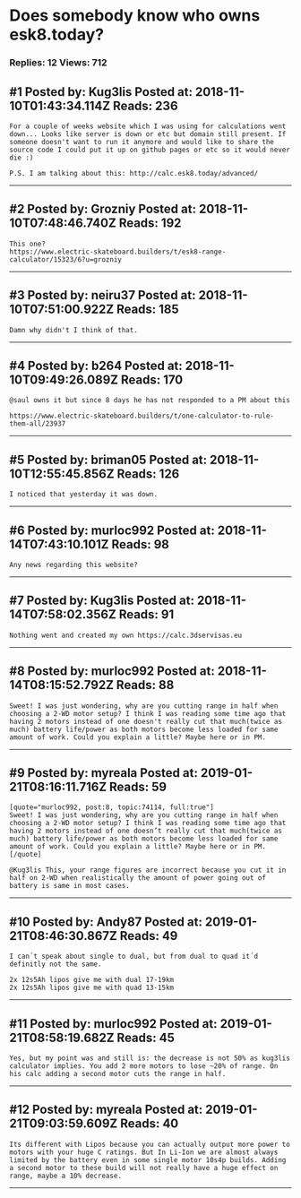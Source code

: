 # Does somebody know who owns esk8.today?

### Replies: 12 Views: 712

## \#1 Posted by: Kug3lis Posted at: 2018-11-10T01:43:34.114Z Reads: 236

```
For a couple of weeks website which I was using for calculations went down... Looks like server is down or etc but domain still present. If someone doesn't want to run it anymore and would like to share the source code I could put it up on github pages or etc so it would never die :)

P.S. I am talking about this: http://calc.esk8.today/advanced/
```

---
## \#2 Posted by: Grozniy Posted at: 2018-11-10T07:48:46.740Z Reads: 192

```
This one?
https://www.electric-skateboard.builders/t/esk8-range-calculator/15323/6?u=grozniy
```

---
## \#3 Posted by: neiru37 Posted at: 2018-11-10T07:51:00.922Z Reads: 185

```
Damn why didn't I think of that.
```

---
## \#4 Posted by: b264 Posted at: 2018-11-10T09:49:26.089Z Reads: 170

```
@saul owns it but since 8 days he has not responded to a PM about this

https://www.electric-skateboard.builders/t/one-calculator-to-rule-them-all/23937
```

---
## \#5 Posted by: briman05 Posted at: 2018-11-10T12:55:45.856Z Reads: 126

```
I noticed that yesterday it was down.
```

---
## \#6 Posted by: murloc992 Posted at: 2018-11-14T07:43:10.101Z Reads: 98

```
Any news regarding this website?
```

---
## \#7 Posted by: Kug3lis Posted at: 2018-11-14T07:58:02.356Z Reads: 91

```
Nothing went and created my own https://calc.3dservisas.eu
```

---
## \#8 Posted by: murloc992 Posted at: 2018-11-14T08:15:52.792Z Reads: 88

```
Sweet! I was just wondering, why are you cutting range in half when choosing a 2-WD motor setup? I think I was reading some time ago that having 2 motors instead of one doesn't really cut that much(twice as much) battery life/power as both motors become less loaded for same amount of work. Could you explain a little? Maybe here or in PM.
```

---
## \#9 Posted by: myreala Posted at: 2019-01-21T08:16:11.716Z Reads: 59

```
[quote="murloc992, post:8, topic:74114, full:true"]
Sweet! I was just wondering, why are you cutting range in half when choosing a 2-WD motor setup? I think I was reading some time ago that having 2 motors instead of one doesn’t really cut that much(twice as much) battery life/power as both motors become less loaded for same amount of work. Could you explain a little? Maybe here or in PM.
[/quote]

@Kug3lis This, your range figures are incorrect because you cut it in half on 2-WD when realistically the amount of power going out of battery is same in most cases.
```

---
## \#10 Posted by: Andy87 Posted at: 2019-01-21T08:46:30.867Z Reads: 49

```
I can´t speak about single to dual, but from dual to quad it´d definitly not the same. 

2x 12s5Ah lipos give me with dual 17-19km
2x 12s5Ah lipos give me with quad 13-15km
```

---
## \#11 Posted by: murloc992 Posted at: 2019-01-21T08:58:19.682Z Reads: 45

```
Yes, but my point was and still is: the decrease is not 50% as kug3lis calculator implies. You add 2 more motors to lose ~20% of range. On his calc adding a second motor cuts the range in half.
```

---
## \#12 Posted by: myreala Posted at: 2019-01-21T09:03:59.609Z Reads: 40

```
Its different with Lipos because you can actually output more power to motors with your huge C ratings. But In Li-Ion we are almost always limited by the battery even in some single motor 10s4p builds. Adding a second motor to these build will not really have a huge effect on range, maybe a 10% decrease.
```

---
